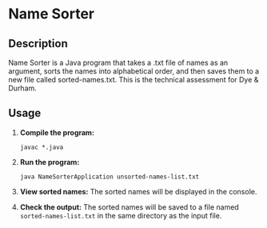 # Name Sorter

## Description
Name Sorter is a Java program that takes a .txt file of names as an argument, sorts the names into alphabetical order, and then saves them to a new file called sorted-names.txt.
This is the technical assessment for Dye & Durham. 

## Usage
1. **Compile the program:**
    ```
    javac *.java
    ```

2. **Run the program:**
    ```
    java NameSorterApplication unsorted-names-list.txt
    ```

3. **View sorted names:**
    The sorted names will be displayed in the console.
    
4. **Check the output:**
    The sorted names will be saved to a file named `sorted-names-list.txt` in the same directory as the input file.
